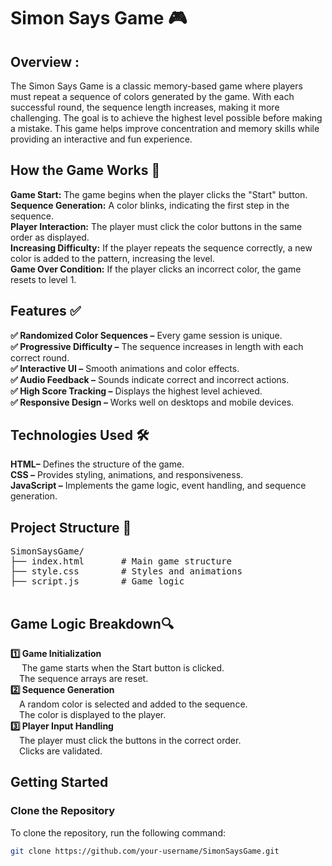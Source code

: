 # Simon Says Game 🎮
## Overview : 
The Simon Says Game is a classic memory-based game where players must repeat a sequence of colors generated by the game. With each successful round, the sequence length increases, making it more challenging. The goal is to achieve the highest level possible before making a mistake.
This game helps improve concentration and memory skills while providing an interactive and fun experience.

## How the Game Works 🚀
**Game Start:** The game begins when the player clicks the "Start" button.<br>
**Sequence Generation:** A color blinks, indicating the first step in the sequence.<br>
**Player Interaction:** The player must click the color buttons in the same order as displayed.<br>
**Increasing Difficulty:** If the player repeats the sequence correctly, a new color is added to the pattern, increasing the level.<br>
**Game Over Condition:** If the player clicks an incorrect color, the game resets to level 1.<br>
## Features ✅
**✅ Randomized Color Sequences –** Every game session is unique.<br>
**✅ Progressive Difficulty –** The sequence increases in length with each correct round.<br>
**✅ Interactive UI –** Smooth animations and color effects.<br>
**✅ Audio Feedback –** Sounds indicate correct and incorrect actions.<br>
**✅ High Score Tracking –** Displays the highest level achieved.<br>
**✅ Responsive Design –** Works well on desktops and mobile devices.<br>

## Technologies Used 🛠
**HTML–** Defines the structure of the game.<br>
**CSS –** Provides styling, animations, and responsiveness.<br>
**JavaScript –** Implements the game logic, event handling, and sequence generation.<br>
## Project Structure 📁
<pre>
SimonSaysGame/
├── index.html       # Main game structure
├── style.css        # Styles and animations
├── script.js        # Game logic

</pre>

## Game Logic Breakdown🔍
**1️⃣ Game Initialization** <br>
 &emsp; The game starts when the Start button is clicked.<br>
 &emsp;The sequence arrays are reset.<br>
**2️⃣ Sequence Generation**<br>
 &emsp;A random color is selected and added to the sequence.<br>
 &emsp;The color is displayed to the player.<br>
**3️⃣ Player Input Handling**<br>
 &emsp;The player must click the buttons in the correct order.<br>
 &emsp;Clicks are validated.<br>

## Getting Started

### Clone the Repository

To clone the repository, run the following command:

```bash
git clone https://github.com/your-username/SimonSaysGame.git

